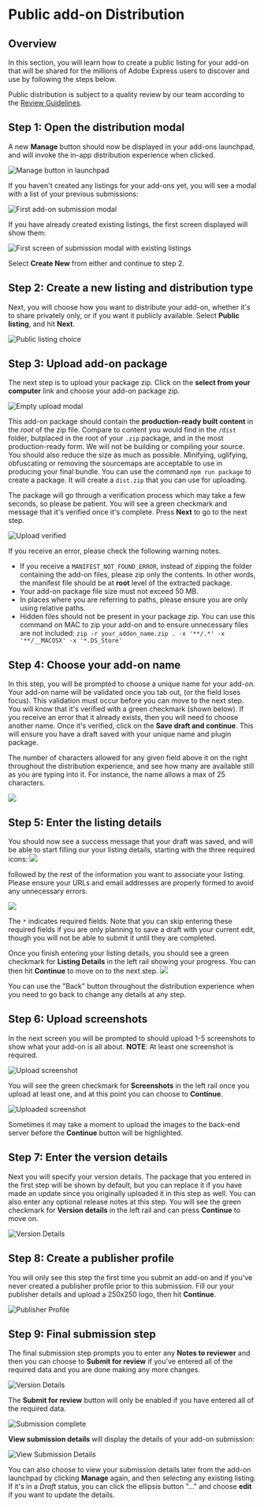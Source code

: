 # Public add-on Distribution

## Overview
In this section, you will learn how to create a public listing for your add-on that will be shared for the millions of Adobe Express users to discover and use by following the steps below.

<InlineAlert slots="text" variant="info"/>

Public distribution is subject to a quality review by our team according to the [Review Guidelines](./review_guidelines.md).

<!-- ## Preparing for submission
This section is provided to help you prepare for your add-on submission.

### Metadata -->



## Step 1: Open the distribution modal
A new **Manage** button should now be displayed in your add-ons launchpad, and will invoke the in-app distribution experience when clicked.

![Manage button in launchpad](./img/manage.png)

If you haven't created any listings for your add-ons yet, you will see a modal with a list of your previous submissions:

![First add-on submission modal](./img/distrib-first.png)

If you have already created existing listings, the first screen displayed will show them:

![First screen of submission modal with existing listings](./img/distrib-existing2.png)

Select **Create New** from either and continue to step 2.

## Step 2: Create a new listing and distribution type
Next, you will choose how you want to distribute your add-on, whether it's to share privately only, or if you want it publicly available. Select **Public listing**, and hit **Next**.

![Public listing choice](./img/distrib-public.png)


## Step 3: Upload add-on package
The next step is to upload your package zip. Click on the **select from your computer** link and choose your add-on package zip.

![Empty upload modal](./img/distrib-upload-empty1.png)

<InlineAlert slots="text" variant="info"/>

This add-on package should contain the **production-ready built content** in the *root* of the zip file. Compare to content you would find in the `/dist` folder, butplaced in the root of your `.zip` package, and in the most production-ready form. We will not be building or compiling your source. You should also reduce the size as much as possible. Minifying, uglifying, obfuscating or removing the sourcemaps are acceptable to use in producing your final bundle. You can use the command `npm run package` to create a package. It will create a `dist.zip` that you can use for uploading. 

The package will go through a verification process which may take a few seconds, so please be patient. You will see a green checkmark and message that it's verified once it's complete. Press **Next** to go to the next step.

![Upload verified](./img/pub-upload-verified.png)

If you receive an error, please check the following warning notes.

<InlineAlert slots="text" variant="warning"/>

- If you receive a `MANIFEST_NOT_FOUND_ERROR`, instead of zipping the folder containing the add-on files, please zip only the contents. In other words, the manifest file should be at **root** level of the extracted package.
- Your add-on package file size must not exceed 50 MB.
- In places where you are referring to paths, please ensure you are only using relative paths.
- Hidden files should not be present in your package zip.
You can use this command on MAC to zip your add-on and to ensure unnecessary files are not included:    `zip -r your_addon_name.zip . -x '**/.*' -x '**/__MACOSX' -x '*.DS_Store'`


## Step 4: Choose your add-on name
In this step, you will be prompted to choose a unique name for your add-on. Your add-on name will be validated once you tab out, (or the field loses focus). This validation must occur before you can move to the next step. You will know that it's verified with a green checkmark (shown below). If you receive an error that it already exists, then you will need to choose another name. Once it's verified, click on the **Save draft and continue**. This will ensure you have a draft saved with your unique name and plugin package.

<InlineAlert slots="text" variant="success"/>

The number of characters allowed for any given field above it on the right throughout the distribution experience, and see how many are available still as you are typing into it. For instance, the name allows a max of 25 characters.

![](./img/pub-name2.png)


## Step 5: Enter the listing details
You should now see a success message that your draft was saved, and will be able to start filling our your listing details, starting with the three required icons:
![](./img/distrib-draft-listing-initial.png)

followed by the rest of the information you want to associate your listing. Please ensure your URLs and email addresses are properly formed to avoid any unnecessary errors.

![](./img/pub-listing2.png)

<InlineAlert slots="text" variant="success"/>

The `*` indicates required fields. Note that you can skip entering these required fields if you are only planning to save a draft with your current edit, though you will not be able to submit it until they are completed. 

Once you finish entering your listing details, you should see a green checkmark for **Listing Details** in the left rail showing your progress. You can then hit **Continue** to move on to the next step.
![](./img/listing-details.png)


<InlineAlert slots="text" variant="success"/>

You can use the "Back" button throughout the distribution experience when you need to go back to change any details at any step.

## Step 6: Upload screenshots
In the next screen you will be prompted to should upload 1-5 screenshots to show what your add-on is all about. **NOTE**: At least one screenshot is required.

![Upload screenshot](./img/screenshot.png) 

You will see the green checkmark for **Screenshots** in the left rail once you upload at least one, and at this point you can choose to **Continue**.

![Uploaded screenshot](./img/screenshot2.png)

<InlineAlert slots="text" variant="warning"/>

Sometimes it may take a moment to upload the images to the back-end server before the **Continue** button will be highlighted.

## Step 7: Enter the version details
Next you will specify your version details. The package that you entered in the first step will be shown by default, but you can replace it if you have made an update since you originally uploaded it in this step as well. You can also enter any optional release notes at this step. You will see the green checkmark for **Version details** in the left rail and can press **Continue** to move on.

![Version Details](./img/release-notes.png)

## Step 8: Create a publisher profile
You will only see this step the first time you submit an add-on and if you've never created a publisher profile prior to this submission. Fill our your publisher details and upload a 250x250 logo, then hit **Continue**.

![Publisher Profile](./img/pub-profile2.png)

## Step 9: Final submission step
The final submission step prompts you to enter any **Notes to reviewer** and then you can choose to **Submit for review** if you've entered all of the required data and you are done making any more changes. 

![Version Details](./img/reviewer-notes.png)

<InlineAlert slots="text" variant="warning"/>

The **Submit for review** button will only be enabled if you have entered all of the required data. 

![Submission complete](./img/submission-complete.png)

**View submission details** will display the details of your add-on submission:

![View Submission Details](./img/submission-details.png)

<InlineAlert slots="text" variant="success"/>

You can also choose to view your submission details later from the add-on launchpad by clicking **Manage** again, and then selecting any existing listing. If it's in a *Draft* status, you can click the ellipsis button "..." and choose **edit** if you want to update the details.
